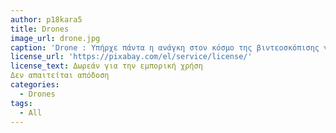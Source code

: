 ```yaml
---
author: p18kara5
title: Drones
image_url: drone.jpg
caption: 'Drone : Υπήρχε πάντα η ανάγκη στον κόσμο της βιντεοσκόπισης για πλάνα τα οποία θα προέρχοταν από αέρα. Ελικόπτερα, γερανοί και άλλοι μέθοδοι χρησιμοποιούταν ώσπου δημιουργήθηκαν τα drones. Αυτά τα ιπτάμενα τηλεκατευθυνόμενα έχουν διευκολύνει τη ζωη του ανθρώπου αφού στις μέρες μας χρησιμοποιούνται παντού, από τα πλάνα ενός διαφημιστικού έως τις έρευνες της αστυνομίας '
license_url: 'https://pixabay.com/el/service/license/'
license_text: Δωρεάν για την εμπορική χρήση
Δεν απαιτείται απόδοση 
categories:
  - Drones
tags:
  - All
---
```

